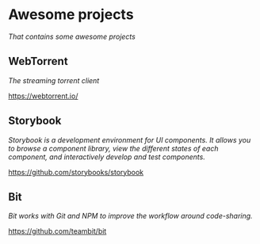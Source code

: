 # Awesome projects
*That contains some awesome projects*

## WebTorrent

*The streaming torrent client*

https://webtorrent.io/

## Storybook

*Storybook is a development environment for UI components. It allows you to browse a component library, view the different states of each component, and interactively develop and test components.*

https://github.com/storybooks/storybook

## Bit

*Bit works with Git and NPM to improve the workflow around code-sharing.*

https://github.com/teambit/bit
